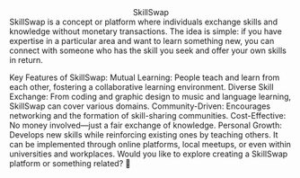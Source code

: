 <center>SkillSwap</center>
SkillSwap is a concept or platform where individuals exchange skills and knowledge without monetary transactions. The idea is simple: if you have expertise in a particular area and want to learn something new, you can connect with someone who has the skill you seek and offer your own skills in return.

Key Features of SkillSwap:
Mutual Learning: People teach and learn from each other, fostering a collaborative learning environment.
Diverse Skill Exchange: From coding and graphic design to music and language learning, SkillSwap can cover various domains.
Community-Driven: Encourages networking and the formation of skill-sharing communities.
Cost-Effective: No money involved—just a fair exchange of knowledge.
Personal Growth: Develops new skills while reinforcing existing ones by teaching others.
It can be implemented through online platforms, local meetups, or even within universities and workplaces. Would you like to explore creating a SkillSwap platform or something related? 🚀
